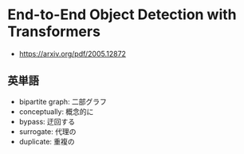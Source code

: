 # End-to-End Object Detection with Transformers

- https://arxiv.org/pdf/2005.12872

## 英単語
- bipartite graph: 二部グラフ
- conceptually: 概念的に
- bypass: 迂回する
- surrogate: 代理の
- duplicate: 重複の